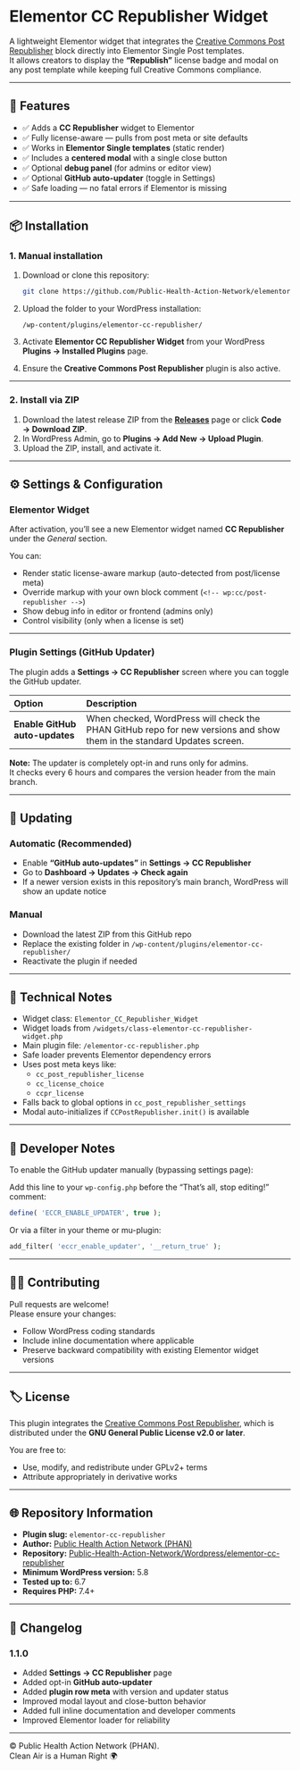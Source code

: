 # Elementor CC Republisher Widget

A lightweight Elementor widget that integrates the [Creative Commons Post Republisher](https://github.com/creativecommons/Creative-Commons-Post-Republisher) block directly into Elementor Single Post templates.  
It allows creators to display the **“Republish”** license badge and modal on any post template while keeping full Creative Commons compliance.

---

## 🧩 Features

- ✅ Adds a **CC Republisher** widget to Elementor  
- ✅ Fully license-aware — pulls from post meta or site defaults  
- ✅ Works in **Elementor Single templates** (static render)  
- ✅ Includes a **centered modal** with a single close button  
- ✅ Optional **debug panel** (for admins or editor view)  
- ✅ Optional **GitHub auto-updater** (toggle in Settings)  
- ✅ Safe loading — no fatal errors if Elementor is missing

---

## 📦 Installation

### 1. Manual installation
1. Download or clone this repository:

   ```bash
   git clone https://github.com/Public-Health-Action-Network/elementor-cc-republisher.git
   ```

2. Upload the folder to your WordPress installation:

   ```
   /wp-content/plugins/elementor-cc-republisher/
   ```

3. Activate **Elementor CC Republisher Widget** from your WordPress **Plugins → Installed Plugins** page.

4. Ensure the **Creative Commons Post Republisher** plugin is also active.

---

### 2. Install via ZIP
1. Download the latest release ZIP from the **[Releases](../../releases)** page or click **Code → Download ZIP**.  
2. In WordPress Admin, go to **Plugins → Add New → Upload Plugin**.  
3. Upload the ZIP, install, and activate it.

---

## ⚙️ Settings & Configuration

### Elementor Widget
After activation, you’ll see a new Elementor widget named **CC Republisher** under the *General* section.

You can:
- Render static license-aware markup (auto-detected from post/license meta)
- Override markup with your own block comment (`<!-- wp:cc/post-republisher -->`)
- Show debug info in editor or frontend (admins only)
- Control visibility (only when a license is set)

---

### Plugin Settings (GitHub Updater)
The plugin adds a **Settings → CC Republisher** screen where you can toggle the GitHub updater.

| Option | Description |
|:-------|:-------------|
| **Enable GitHub auto-updates** | When checked, WordPress will check the PHAN GitHub repo for new versions and show them in the standard Updates screen. |

**Note:** The updater is completely opt-in and runs only for admins.  
It checks every 6 hours and compares the version header from the main branch.

---

## 🔄 Updating

### Automatic (Recommended)
- Enable **“GitHub auto-updates”** in **Settings → CC Republisher**
- Go to **Dashboard → Updates → Check again**
- If a newer version exists in this repository’s main branch, WordPress will show an update notice

### Manual
- Download the latest ZIP from this GitHub repo
- Replace the existing folder in `/wp-content/plugins/elementor-cc-republisher/`
- Reactivate the plugin if needed

---

## 🧠 Technical Notes

- Widget class: `Elementor_CC_Republisher_Widget`
- Widget loads from `/widgets/class-elementor-cc-republisher-widget.php`
- Main plugin file: `/elementor-cc-republisher.php`
- Safe loader prevents Elementor dependency errors
- Uses post meta keys like:
  - `cc_post_republisher_license`
  - `cc_license_choice`
  - `ccpr_license`
- Falls back to global options in `cc_post_republisher_settings`
- Modal auto-initializes if `CCPostRepublisher.init()` is available

---

## 🧰 Developer Notes

To enable the GitHub updater manually (bypassing settings page):

Add this line to your `wp-config.php` before the “That’s all, stop editing!” comment:

```php
define( 'ECCR_ENABLE_UPDATER', true );
```

Or via a filter in your theme or mu-plugin:

```php
add_filter( 'eccr_enable_updater', '__return_true' );
```

---

## 🧑‍💻 Contributing

Pull requests are welcome!  
Please ensure your changes:
- Follow WordPress coding standards
- Include inline documentation where applicable
- Preserve backward compatibility with existing Elementor widget versions

---

## 🏷️ License

This plugin integrates the [Creative Commons Post Republisher](https://github.com/creativecommons/Creative-Commons-Post-Republisher), which is distributed under the **GNU General Public License v2.0 or later**.

You are free to:
- Use, modify, and redistribute under GPLv2+ terms
- Attribute appropriately in derivative works

---

## 🌐 Repository Information

- **Plugin slug:** `elementor-cc-republisher`
- **Author:** [Public Health Action Network (PHAN)](https://phan.global)
- **Repository:** [Public-Health-Action-Network/Wordpress/elementor-cc-republisher](https://github.com/Public-Health-Action-Network/elementor-cc-republisher)
- **Minimum WordPress version:** 5.8
- **Tested up to:** 6.7
- **Requires PHP:** 7.4+

---

## 🧾 Changelog

### 1.1.0
- Added **Settings → CC Republisher** page  
- Added opt-in **GitHub auto-updater**  
- Added **plugin row meta** with version and updater status  
- Improved modal layout and close-button behavior  
- Added full inline documentation and developer comments  
- Improved Elementor loader for reliability

---

© Public Health Action Network (PHAN).  
Clean Air is a Human Right 🌍
